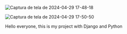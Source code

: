![Captura de tela de 2024-04-29 17-48-18](https://github.com/CalebeMito/Alura_Space/assets/90878309/ca4c5248-b1fd-4c8f-a95c-9ff9a8ab83fd)

![Captura de tela de 2024-04-29 17-50-50](https://github.com/CalebeMito/Alura_Space/assets/90878309/d6c9ae17-ff58-4eab-bbd3-8952a6ad9819)

Hello everyone, this is my project with Django and Python 
